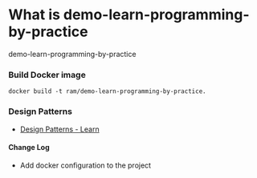 # What is demo-learn-programming-by-practice
demo-learn-programming-by-practice

### Build Docker image
```
docker build -t ram/demo-learn-programming-by-practice.
```

### Design Patterns
* [Design Patterns - Learn](https://refactoring.guru/)
#### Change Log
* Add docker configuration to the project